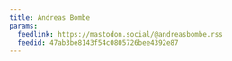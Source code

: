 ```yaml
---
title: Andreas Bombe
params:
  feedlink: https://mastodon.social/@andreasbombe.rss
  feedid: 47ab3be8143f54c0805726bee4392e87
---
```

